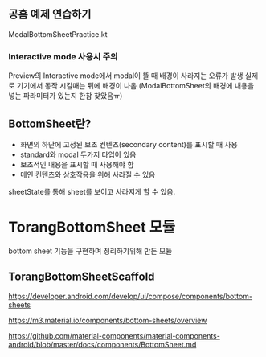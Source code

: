 ## 공홈 예제 연습하기
ModalBottomSheetPractice.kt

### Interactive mode 사용시 주의
Preview의 Interactive mode에서 modal이 뜰 때 배경이 사라지는 오류가 발생
실제로 기기에서 동작 시킬때는 뒤에 배경이 나옴 (ModalBottomSheet의 배경에 내용을 넣는 파라미터가 있는지 한참 찾았음ㅠ)

## BottomSheet란?

- 화면의 하단에 고정된 보조 컨텐츠(secondary content)를 표시할 때 사용
- standard와 modal 두가지 타입이 있음
- 보조적인 내용을 표시할 때 사용해야 함
- 메인 컨텐츠와 상호작용을 위해 사라질 수 있음

sheetState를 통해 sheet를 보이고 사라지게 할 수 있음.


# TorangBottomSheet 모듈

bottom sheet 기능을 구현하며 정리하기위해 만든 모듈

## TorangBottomSheetScaffold


https://developer.android.com/develop/ui/compose/components/bottom-sheets

https://m3.material.io/components/bottom-sheets/overview

https://github.com/material-components/material-components-android/blob/master/docs/components/BottomSheet.md

